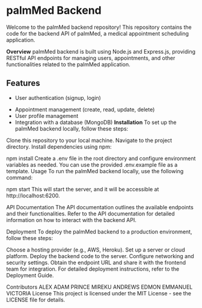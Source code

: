 #                                                    palmMed Backend
Welcome to the palmMed backend repository! This repository contains the code for the backend API of palmMed, a medical appointment scheduling application.

**Overview**
palmMed backend is built using Node.js and Express.js, providing RESTful API endpoints for managing users, appointments, and other functionalities related to the palmMed application.

## Features
- User authentication (signup, login)
+ Appointment management (create, read, update, delete)
+ User profile management
+ Integration with a database (MongoDB)
**Installation**
To set up the palmMed backend locally, follow these steps:

Clone this repository to your local machine.
Navigate to the project directory.
Install dependencies using npm:

npm install
Create a .env file in the root directory and configure environment variables as needed. You can use the provided .env.example file as a template.
Usage
To run the palmMed backend locally, use the following command:

npm start
This will start the server, and it will be accessible at http://localhost:6200.

API Documentation
The API documentation outlines the available endpoints and their functionalities. Refer to the API documentation for detailed information on how to interact with the backend API.

Deployment
To deploy the palmMed backend to a production environment, follow these steps:

Choose a hosting provider (e.g., AWS, Heroku).
Set up a server or cloud platform.
Deploy the backend code to the server.
Configure networking and security settings.
Obtain the endpoint URL and share it with the frontend team for integration.
For detailed deployment instructions, refer to the Deployment Guide.

Contributors
ALEX ADAM
PRINCE MIREKU
ANDREWS
EDMON
EMMANUEL
VICTORIA
License
This project is licensed under the MIT License - see the LICENSE file for details.
